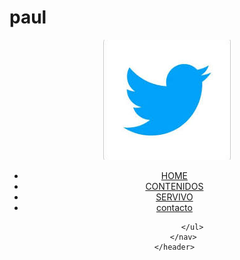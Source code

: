 # paul
<!DOCTYPE html>
<html lang="en">
<head>
    <meta charset="UTF-8">
    <meta name="viewport" content="width=device-width, initial-scale=1.0">
    <title>Document</title>
    <link rel="stylesheet" href="web.css">
</head>
<body>
    
</body>



<body>
<div class="Derecha">
    <header>
        <figure>
            <img src="logo.jfif" alt="imagen">
        </figure>
        <nav>
            <ul>
                <li><a href="">HOME</a> </li>
                <li><a href="">CONTENIDOS</a></li>
                <li><a href="">SERVIVO</a></li>
                <li><a href="">contacto</a></li>



            </ul>
        </nav>
    </header>
</div>
       
</body>
</html>
